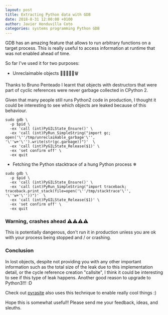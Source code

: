 ```yaml
---
layout: post
title: Extracting Python data with GDB
date: 2018-8-31 12:00:00 +0100
author: Javier Honduvilla Coto
categories: systems programming Python GDB
---
```


GDB has an amazing feature that allows to run arbitrary functions on a target process. This is really useful to access information at runtime that was not enabled ahead of time.

So far I've used it for two purposes:

- Unreclaimable objects 🐍🥈🔁🙅‍♀️🗑

Thanks to Bruno Penteado I learnt that objects with destructors that were part of cyclic references were never garbage collected in CPython 2.

Given that many people still runs Python2 code in production, I thought it could be interesting to see which objects are leaked because of this behaviour.

```shell
sudo gdb \
  -p $pid \
  -ex 'call (int)PyGILState_Ensure()' \
  -ex 'call (int)PyRun_SimpleString("import gc; open('\''/tmp/unreclaimable_garbage'\'', '\''w+'\'').write(str(gc.garbage))")'  \
  -ex 'call (int)PyGILState_Release($1)' \
  -ex 'set confirm off' \
  -ex quit
```

- Fetching the Python stacktrace of a hung Python process ❄

```shell
sudo gdb \
  -p $pid \
  -ex 'call (int)PyGILState_Ensure()' \
  -ex 'call (int)PyRun_SimpleString("import traceback; traceback.print_stack(file=open('\''/tmp/stacktrace'\'', '\''w+'\''))")'  \
  -ex 'call (int)PyGILState_Release($1)' \
  -ex 'set confirm off' \
  -ex quit
```


### Warning, crashes ahead ⚠️⚠️⚠️⚠️
This is potentially dangerous, don't run it in production unless you are ok with your process being stopped and / or crashing.

### Conclusion
In lost objects, despite not providing you with any other important information such as the total size of the leak due to this implementation detail, or the cycle reference creation "callsite", I think it could be interesting to see if this type of leak happens. Another good reason to upgrade to Python3!!! :D

Check out [pyrasite](https://github.com/lmacken/pyrasite) also uses this technique to enable really cool things :)

Hope this is somewhat useful!! Please send me your feedback, ideas, and sleuths.
